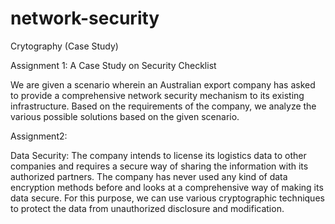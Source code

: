 # network-security
Crytography (Case Study)


Assignment 1:
A Case Study on Security Checklist

We are given a scenario wherein an Australian export company has asked to provide a comprehensive network security mechanism to its existing infrastructure. Based on the requirements of the company, we analyze the various possible solutions based on the given scenario.

Assignment2:

Data Security:
The company intends to license its logistics data to other companies and requires a secure way of sharing the information with its authorized partners. The company has never used any kind of data encryption methods before and looks at a comprehensive way of making its data secure. For this purpose, we can use various cryptographic techniques to protect the data from unauthorized disclosure and modification. 


